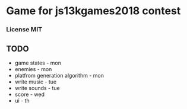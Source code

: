 # Game for js13kgames2018 contest


### License MIT


## TODO
* game states - mon
* enemies - mon
* platfrom generation algorithm - mon
* write music - tue
* write sounds - tue
* score - wed
* ui - th